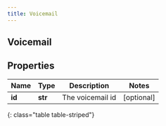 ```yaml
---
title: Voicemail
---
```

## Voicemail

## Properties

|Name | Type | Description | Notes|
|------------ | ------------- | ------------- | -------------|
| **id** | **str** | The voicemail id | [optional] |
{: class="table table-striped"}


